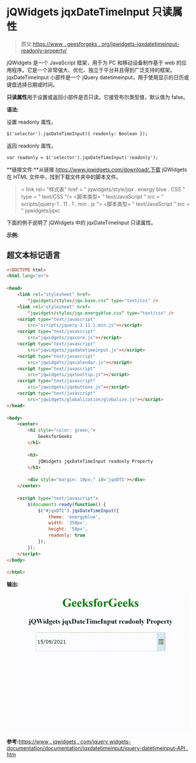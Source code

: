 # jQWidgets jqxDateTimeInput 只读属性

> 原文:[https://www . geesforgeks . org/jqwidgets-jqxdatetimeinput-readonly-property/](https://www.geeksforgeeks.org/jqwidgets-jqxdatetimeinput-readonly-property/)

jQWidgets 是一个 JavaScript 框架，用于为 PC 和移动设备制作基于 web 的应用程序。它是一个非常强大、优化、独立于平台并且得到广泛支持的框架。jqxDateTimeInput 小部件是一个 jQuery datetimeinput，用于使用显示的日历或键盘选择日期或时间。

**只读属性**用于设置或返回小部件是否只读。它接受布尔类型值，默认值为 false。

**语法:**

设置 readonly 属性。

```html
$('selector').jqxDateTimeInput({ readonly: Boolean });
```

返回 readonly 属性。

```html
var readonly = $('selector').jqxDateTimeInput('readonly');
```

**链接文件:**从链接 https://www.jqwidgets.com/download/.下载 jQWidgets 在 HTML 文件中，找到下载文件夹中的脚本文件。

> <link rel="”stylesheet”" href="”jqwidgets/styles/jqx.base.css”" type="”text/css”">
> < link rel= "样式表" href = " jqwidgets/style/jqx . energy blue . CSS " type = " text/CSS "/>
> <脚本类型= " text/JavaScript " src = " scripts/jquery-1 . 11 . 1 . min . js "></脚本>
> <脚本类型= " text/JavaScript " src = " jqwidgets/jqxc

下面的例子说明了 jQWidgets 中的 jqxDateTimeInput 只读属性。

**示例:**

## 超文本标记语言

```html
<!DOCTYPE html>
<html lang="en">

<head>
    <link rel="stylesheet" href=
        "jqwidgets/styles/jqx.base.css" type="text/css" />
    <link rel="stylesheet" href=
        "jqwidgets/styles/jqx.energyblue.css" type="text/css" />
    <script type="text/javascript" 
        src="scripts/jquery-1.11.1.min.js"></script>
    <script type="text/javascript" 
        src="jqwidgets/jqxcore.js"></script>
    <script type="text/javascript" 
        src="jqwidgets/jqxdatetimeinput.js"></script>
    <script type="text/javascript" 
        src="jqwidgets/jqxcalendar.js"></script>
    <script type="text/javascript" 
        src="jqwidgets/jqxtooltip.js"></script>
    <script type="text/javascript" 
        src="jqwidgets/jqxbuttons.js"></script>
    <script type="text/javascript" 
        src="jqwidgets/globalization/globalize.js"></script>
</head>

<body>
    <center>
        <h1 style="color: green;">
            GeeksforGeeks
        </h1>

        <h3>
            jQWidgets jqxDateTimeInput readonly Property
        </h3>

        <div style="margin: 10px;" id='jqxDTI'></div>
    </center>

    <script type="text/javascript">
        $(document).ready(function() {
            $("#jqxDTI").jqxDateTimeInput({
                theme: 'energyblue',
                width: '350px',
                height: '50px',
                readonly: true
            });
        });
    </script>
</body>

</html>
```

**输出:**

![](img/dcc0f58ffd538a8c5527b01fda8d0cbe.png)

**参考:**[https://www . jqwidgets . com/jquery widgets-documentation/documentation/jqxdatetimeinput/jquery-datetimeinput-API . htm](https://www.jqwidgets.com/jquery-widgets-documentation/documentation/jqxdatetimeinput/jquery-datetimeinput-api.htm)